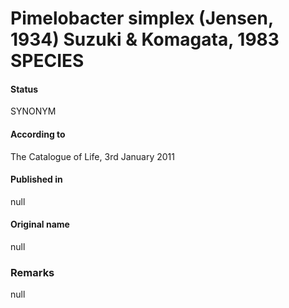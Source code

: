 # Pimelobacter simplex (Jensen, 1934) Suzuki & Komagata, 1983 SPECIES

#### Status
SYNONYM

#### According to
The Catalogue of Life, 3rd January 2011

#### Published in
null

#### Original name
null

### Remarks
null